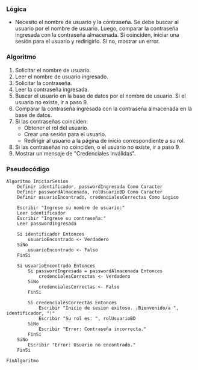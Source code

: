 ### Lógica

* Necesito el nombre de usuario y la contraseña. Se debe buscar al usuario por el nombre de usuario. Luego, comparar la contraseña ingresada con la contraseña almacenada. Si coinciden, iniciar una sesión para el usuario y redirigirlo. Si no, mostrar un error.

### Algoritmo

1. Solicitar el nombre de usuario.
2. Leer el nombre de usuario ingresado.
3. Solicitar la contraseña.
4. Leer la contraseña ingresada.
5. Buscar el usuario en la base de datos por el nombre de usuario. Si el usuario no existe, ir a paso 9.
6. Comparar la contraseña ingresada con la contraseña almacenada en la base de datos.
7. Si las contraseñas coinciden:
    * Obtener el rol del usuario.
    * Crear una sesión para el usuario.
    * Redirigir al usuario a la página de inicio correspondiente a su rol.
8. Si las contraseñas no coinciden, o el usuario no existe, ir a paso 9.
9. Mostrar un mensaje de "Credenciales inválidas".

### Pseudocódigo

```
Algoritmo IniciarSesion
    Definir identificador, passwordIngresada Como Caracter
    Definir passwordAlmacenada, rolUsuarioBD Como Caracter
    Definir usuarioEncontrado, credencialesCorrectas Como Logico

    Escribir "Ingrese su nombre de usuario:"
    Leer identificador
    Escribir "Ingrese su contraseña:"
    Leer passwordIngresada

    Si identificador Entonces
        usuarioEncontrado <- Verdadero
    SiNo
        usuarioEncontrado <- Falso
    FinSi

    Si usuarioEncontrado Entonces
        Si passwordIngresada = passwordAlmacenada Entonces
            credencialesCorrectas <- Verdadero
        SiNo
            credencialesCorrectas <- Falso
        FinSi

        Si credencialesCorrectas Entonces
            Escribir "Inicio de sesion exitoso. ¡Bienvenido/a ", identificador, "!"
            Escribir "Su rol es: ", rolUsuarioBD
        SiNo
            Escribir "Error: Contraseña incorrecta."
        FinSi
    SiNo
        Escribir "Error: Usuario no encontrado."
    FinSi

FinAlgoritmo
```